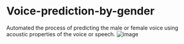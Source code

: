 # Voice-prediction-by-gender
Automated the process of predicting the male or female voice using acoustic properties of the voice or speech.
![image](https://github.com/RutujaSheth/Voice-prediction-by-gender/assets/127329486/3d7cc881-88a9-49b6-b929-5878d63d4f8a)
